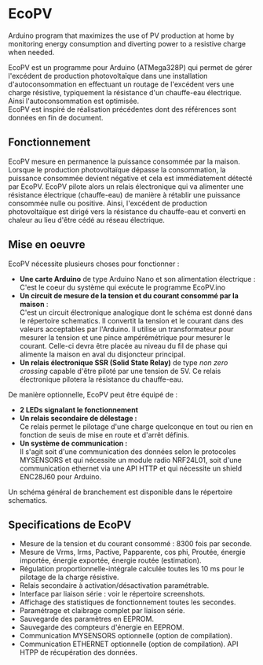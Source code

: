 # EcoPV
Arduino program that maximizes the use of PV production at home by monitoring energy consumption and diverting power to a resistive charge when needed.  
 
EcoPV est un programme pour Arduino (ATMega328P) qui permet de gérer l'excédent de production photovoltaïque dans une installation d'autoconsommation en effectuant un routage de l'excédent vers une charge résistive, typiquement la résistance d'un chauffe-eau électrique. Ainsi l'autoconsommation est optimisée.  
EcoPV est inspiré de réalisation précédentes dont des références sont données en fin de document.  

## Fonctionnement  
EcoPV mesure en permanence la puissance consommée par la maison. Lorsque le production photovoltaïque dépasse la consommation, la puissance consommée devient négative et cela est immédiatement détecté par EcoPV. EcoPV pilote alors un relais électronique qui va alimenter une résistance électrique (chauffe-eau) de manière à rétablir une puissance consommée nulle ou positive. Ainsi, l'excédent de production photovoltaïque est dirigé vers la résistance du chauffe-eau et converti en chaleur au lieu d'être cédé au réseau électrique.  

## Mise en oeuvre  
EcoPV nécessite plusieurs choses pour fonctionner :  
* **Une carte Arduino** de type Arduino Nano et son alimentation électrique :  
C'est le coeur du système qui exécute le programme EcoPV.ino  
* **Un circuit de mesure de la tension et du courant consommé par la maison** :  
C'est un circuit électronique analogique dont le schéma est donné dans le répertoire schematics. Il convertit la tension et le courant dans des valeurs acceptables par l'Arduino. Il utilise un transformateur pour mesurer la tension et une pince ampérémétrique pour mesurer le courant. Celle-ci devra être placée au niveau du fil de phase qui alimente la maison en aval du disjoncteur principal.  
* **Un relais électronique SSR (Solid State Relay)** de type *non zero crossing* capable d'être piloté par une tension de 5V. Ce relais électronique pilotera la résistance du chauffe-eau.  
  
De manière optionnelle, EcoPV peut être équipé de :  
* **2 LEDs signalant le fonctionnement**  
* **Un relais secondaire de délestage :**  
Ce relais permet le pilotage d'une charge quelconque en tout ou rien en fonction de seuis de mise en route et d'arrêt définis.  
* **Un système de communication :**  
Il s'agit soit d'une communication des données selon le protocoles MYSENSORS et qui nécessite un module radio NRF24L01, soit d'une communication ethernet via une API HTTP et qui nécessite un shield ENC28J60 pour Arduino.  
  
Un schéma général de branchement est disponible dans le répertoire schematics.  
  
## Specifications de EcoPV  
* Mesure de la tension et du courant consommé : 8300 fois par seconde.  
* Mesure de Vrms, Irms, Pactive, Papparente, cos phi, Proutée, énergie importée, énergie exportée, énergie routée (estimation).
* Régulation proportionnelle-intégrale calculée toutes les 10 ms pour le pilotage de la charge résistive.  
* Relais secondaire à activation/désactivation paramétrable.  
* Interface par liaison série : voir le répertoire screenshots.  
* Affichage des statistiques de fonctionnement toutes les secondes.  
* Paramétrage et claibrage complet par liaison série.  
* Sauvegarde des paramètres en EEPROM.  
* Sauvegarde des compteurs d'énergie en EEPROM.  
* Communication MYSENSORS optionnelle (option de compilation).  
* Communication ETHERNET optionnelle (option de compilation).  API HTPP de récupération des données.  

